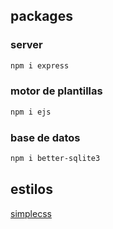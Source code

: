## packages

### server

```bash
npm i express
```

### motor de plantillas

```bash
npm i ejs
```

### base de datos

```bash
npm i better-sqlite3
```

## estilos

[simplecss](https://simplecss.org/)
